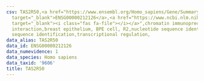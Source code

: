 ```yaml
---
csv: TAS2R50,<a href="https://www.ensembl.org/Homo_sapiens/Gene/Summary?db=core;g=ENSG00000212126"
  target="_blank">ENSG00000212126</a>,<a href="https://www.ncbi.nlm.nih.gov/pubmed/22863008"
  target="_blank"><i class="fas fa-file"></i></a>",chromatin immunoprecipitation assay,direct
  interaction,breast epithelium, BPE cell, R2,nucleotide sequence identification,nucleotide
  sequence identification,transcriptional regulation,
data_alias: TAS2R50
data_id: ENSG00000212126
data_numevidence: 1
data_species: Homo sapiens
data_taxid: '9606'
title: TAS2R50
---
```

